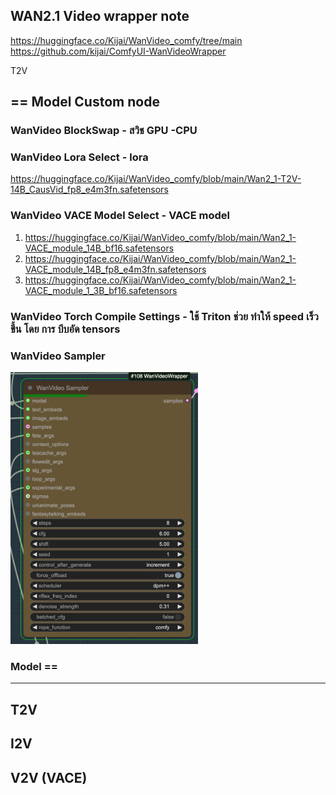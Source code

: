 ## WAN2.1 Video wrapper note
https://huggingface.co/Kijai/WanVideo_comfy/tree/main
https://github.com/kijai/ComfyUI-WanVideoWrapper

T2V
## == Model Custom node

### WanVideo BlockSwap - สวิช GPU -CPU

### WanVideo Lora Select - lora 
https://huggingface.co/Kijai/WanVideo_comfy/blob/main/Wan2_1-T2V-14B_CausVid_fp8_e4m3fn.safetensors
### WanVideo VACE Model Select - VACE model 
1. https://huggingface.co/Kijai/WanVideo_comfy/blob/main/Wan2_1-VACE_module_14B_bf16.safetensors
2. https://huggingface.co/Kijai/WanVideo_comfy/blob/main/Wan2_1-VACE_module_14B_fp8_e4m3fn.safetensors
3. https://huggingface.co/Kijai/WanVideo_comfy/blob/main/Wan2_1-VACE_module_1_3B_bf16.safetensors

### WanVideo Torch Compile Settings - ใช้ Triton ช่วย ทำให้ speed เร็วขึ้น โดย การ บีบอัด tensors

### WanVideo Sampler

<img src="https://github.com/gordon123/lean2ComfyUI/blob/main/image/img/wanvideo-sampler.png?raw=true" alt="WanVideo Sampler" width="300"/>

### Model ==


--- 
## T2V

## I2V

## V2V (VACE)